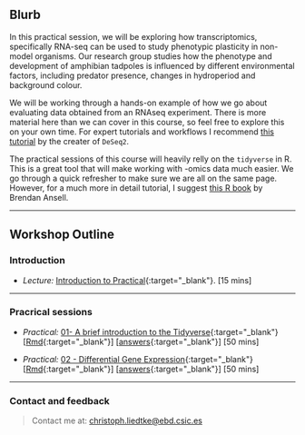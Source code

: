 ## Blurb

In this practical session, we will be exploring how transcriptomics, specifically RNA-seq can be used to study phenotypic plasticity in non-model organisms. Our research group studies how the phenotype and development of amphibian tadpoles is influenced by different environmental factors, including predator presence, changes in hydroperiod and background colour.

We will be working through a hands-on example of how we go about evaluating data obtained from an RNAseq experiment. There is more material here than we can cover in this course, so feel free to explore this on your own time.  For expert tutorials and workflows I recommend [this tutorial](http://bioconductor.org/packages/devel/bioc/vignettes/DESeq2/inst/doc/DESeq2.html) by the creater of `DeSeq2`.  

The practical sessions of this course will heavily relly on the `tidyverse` in R. This is a great tool that will make working with -omics data much easier. We go through a quick refresher to make sure we are all on the same page. However, for a much more in detail tutorial, I suggest [this R book](https://bookdown.org/ansellbr/WEHI_tidyR_course_book/) by Brendan Ansell.


---
## Workshop Outline

### Introduction
* _Lecture:_  [Introduction to Practical](./lectures/intro_DEG/index.html){:target="_blank"}. [15 mins]

---
### Pracrical sessions

* _Practical:_ [01- A brief introduction to the Tidyverse](./exercises/01_tidyverse.html){:target="_blank"} [[Rmd](./exercises/01_tidyverse.Rmd){:target="_blank"}] [[answers](./exercises/answers/01_tidyverse.html){:target="_blank"}] [50 mins]

* _Practical:_ [02 - Differential Gene Expression](./exercises/02_deg.html){:target="_blank"} [[Rmd](./exercises/02_deg.Rmd){:target="_blank"}] [[answers](./exercises/answers/02_deg.html){:target="_blank"}] [50 mins]


---
### Contact and feedback

> Contact me at: christoph.liedtke@ebd.csic.es
